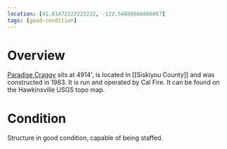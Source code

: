```yaml
---
location: [41.81472222222222, -122.54666666666667]
tags: [good-condition]
---
```


# Overview

[Paradise Craggy](http://www.peakbagging.com/CALookoutPhotos/ParadiseCraggy.html) sits at 4914', is located in [[Siskiyou County]] and was constructed in 1983. It is run and operated by Cal Fire. It can be found on the Hawkinsville USGS topo map.

# Condition

Structure in good condition, capable of being staffed.